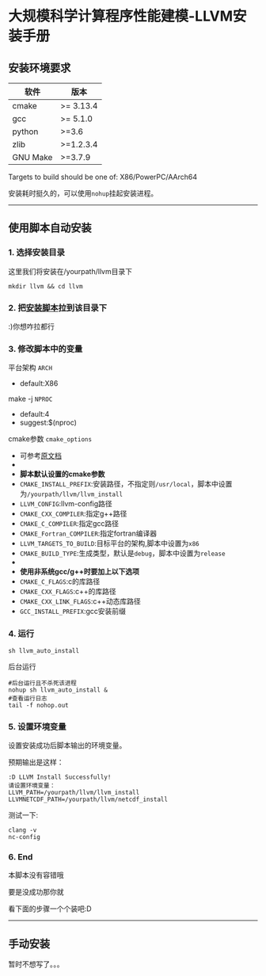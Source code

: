 # 大规模科学计算程序性能建模-LLVM安装手册

## 安装环境要求

| 软件 | 版本 |
| --- | --- |
| cmake | >= 3.13.4 |
| gcc |	>= 5.1.0 |
| python | >=3.6 |
| zlib | >=1.2.3.4 |
| GNU Make | >=3.7.9 |

Targets to build should be one of: X86/PowerPC/AArch64

安装耗时挺久的，可以使用`nohup`挂起安装进程。

--- 

## 使用脚本自动安装

### 1. 选择安装目录
这里我们将安装在/yourpath/llvm目录下

    mkdir llvm && cd llvm

### 2. 把[安装脚本](https://github.com/YeelandX/llvm-automatic-installation/blob/main/llvm_auto_install.sh)拉到该目录下
:)你想咋拉都行


### 3. 修改脚本中的变量
平台架构 `ARCH`

- default:X86

make -j `NPROC`

- default:4
- suggest:$(nproc)


cmake参数 `cmake_options`
- 可参考[原文档](https://llvm.org/docs/CMake.html)
- 
- **脚本默认设置的cmake参数**
- `CMAKE_INSTALL_PREFIX`:安装路径，不指定则`/usr/local`，脚本中设置为`/yourpath/llvm/llvm_install`
- `LLVM_CONFIG`:llvm-config路径
- `CMAKE_CXX_COMPILER`:指定g++路径
- `CMAKE_C_COMPILER`:指定gcc路径
- `CMAKE_Fortran_COMPILER`:指定fortran编译器
- `LLVM_TARGETS_TO_BUILD`:目标平台的架构,脚本中设置为`x86`
- `CMAKE_BUILD_TYPE`:生成类型，默认是`debug`，脚本中设置为`release`
- 
- **使用非系统gcc/g++时要加上以下选项**
- `CMAKE_C_FLAGS`:c的库路径
- `CMAKE_CXX_FLAGS`:c++的库路径
- `CMAKE_CXX_LINK_FLAGS`:c++动态库路径
- `GCC_INSTALL_PREFIX`:gcc安装前缀


### 4. 运行
    sh llvm_auto_install

后台运行
    
    #后台运行且不杀死该进程
    nohup sh llvm_auto_install &
    #查看运行日志
    tail -f nohop.out



### 5. 设置环境变量
设置安装成功后脚本输出的环境变量。

预期输出是这样：
```
:D LLVM Install Successfully!
请设置环境变量：
LLVM_PATH=/yourpath/llvm/llvm_install
LLVMNETCDF_PATH=/yourpath/llvm/netcdf_install
```

测试一下:

    clang -v
    nc-config



### 6. End
本脚本没有容错哦

要是没成功那你就

看下面的步骤一个个装吧:D

---


## 手动安装

暂时不想写了。。。